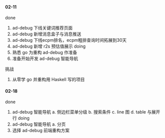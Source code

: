 #### 02-11
done
1. ad-debug 下线关键词推荐页面
2. ad-debug 新增消息盒子与消息推送
3. ad-debug 下线ecpm排名，ecpm粗排查询时间拓展到30天
4. ad-debug 新增 r2s 预估值展示
doing
1. 熟悉 go 为重构 ad-debug 作准备
2. 准备开始开发 ad-debug 智能导航

挑战
1. 从零学 go 并重构用 Haskell 写的项目

#### 02-18
done
1. ad-debug 智能导航
    a. 侧边栏菜单分级
    b. 搜索条件
    c. line 图
    d. table 与展开行
doing
1. ad-debug 智能导航
    a. 分页
2. 选择 ad-debug 前端重构方案
    
